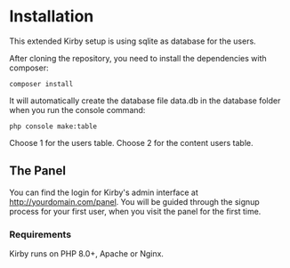 # Installation
This extended Kirby setup is using sqlite as database for the users.

After cloning the repository, you need to install the dependencies with composer:

```composer install```

It will automatically create the database file data.db in the database folder when you run the console command:

```php console make:table```

Choose 1 for the users table. Choose 2 for the content users table.

## The Panel

You can find the login for Kirby's admin interface at
http://yourdomain.com/panel. You will be guided through the signup
process for your first user, when you visit the panel
for the first time.

### Requirements

Kirby runs on PHP 8.0+, Apache or Nginx.
